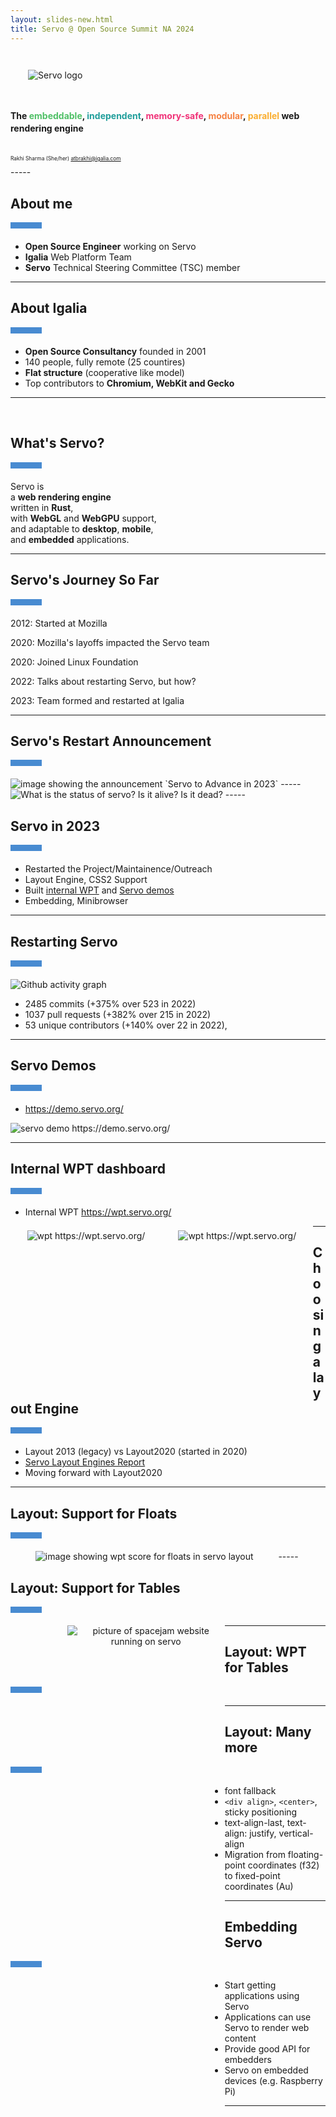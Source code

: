 ```yaml
---
layout: slides-new.html
title: Servo @ Open Source Summit NA 2024
---
```

<!-- .slide: class="cover" -->

<img src="/img/servo-color-negative-no-container-600.png" style="margin: 2em;" alt="Servo logo" />

<h4 style="line-height: 1.4">
  The
  <span style="color: #4fc066;">embeddable</span>,
  <span style="color: #209e9b;">independent</span>,
  <span style="color: #f03278;">memory-safe</span>,
  <span style="color: #f68243;">modular</span>,
  <span style="color: #faae30;">parallel</span>
  web rendering engine
  <br>
</h4>
<div style="font-size: 60%; margin-top: 4em;">

Rakhi Sharma (She/her) <atbrakhi@igalia.com>

</div>
-----
<!-- .slide: style="text-align: left;" -->

## About me

<div style="width: 50px; height: 10px; background: #488bd1; margin-bottom: 20px;"></div>

* **Open Source Engineer** working on Servo
* **Igalia** Web Platform Team
* **Servo** Technical Steering Committee (TSC) member

-----
<!-- .slide: style="text-align: left;" -->

## About Igalia

<div style="width: 50px; height: 10px; background: #488bd1; margin-bottom: 20px;"></div>

* **Open Source Consultancy** founded in 2001
* 140 people, fully remote (25 countires)
* **Flat structure** (cooperative like model)
* Top contributors to **Chromium, WebKit and Gecko**

-----
<!-- .slide: style="text-align: left;" -->

<br>

## What's Servo?

<div style="width: 50px; height: 10px; background: #488bd1; margin-bottom: 20px;"></div>

Servo is  
a **web rendering engine**  
written in **Rust**,  
with **WebGL** and **WebGPU** support,  
and adaptable to **desktop**, **mobile**,  
and **embedded** applications.

-----
<!-- .slide: style="text-align: left;" -->

## Servo's Journey So Far
<div style="width: 50px; height: 10px; background: #488bd1; margin-bottom: 20px;"></div>

2012: Started at Mozilla

2020: Mozilla's layoffs impacted the Servo team

2020: Joined Linux Foundation

2022: Talks about restarting Servo, but how?

2023: Team formed and restarted at Igalia

-----
<!-- .slide: style="text-align: left;" -->

## Servo's Restart Announcement
<div style="width: 50px; height: 10px; background: #488bd1; margin-bottom: 20px;"></div>

<img src="/img/2024-04-16-OSS-NA-servo-announcement.png" alt="image showing the announcement `Servo to Advance in 2023`" />
-----
<img src="/img/2024-02-fosdem-servo.jpg" alt="What is the status of servo? Is it alive? Is it dead?" />
-----
<!-- .slide: style="text-align: left;" -->

## Servo in 2023

<div style="width: 50px; height: 10px; background: #488bd1; margin-bottom: 20px;"></div>

* Restarted the Project/Maintainence/Outreach
* Layout Engine, CSS2 Support
* Built [internal WPT](https://wpt.servo.org) and [Servo demos](https://demo.servo.org)
* Embedding, Minibrowser

-----
<!-- .slide: style="text-align: left;" -->

## Restarting Servo

<div style="width: 50px; height: 10px; background: #488bd1; margin-bottom: 20px;"></div>
<img src="/img/2024-04-16-OSS-NA-github-graph.png"alt="Github activity graph" />

* 2485 commits (+375% over 523 in 2022)
* 1037 pull requests (+382% over 215 in 2022)
* 53 unique contributors (+140% over 22 in 2022),

-----
<!-- .slide: style="text-align: left;" -->

## Servo Demos

<div style="width: 50px; height: 10px; background: #488bd1; margin-bottom: 20px;"></div>

* https://demo.servo.org/

<img src="/img/2024-04-16-OSS-NA-demo3.png" alt="servo demo https://demo.servo.org/" />

-----
<!-- .slide: style="text-align: left;" -->

## Internal WPT dashboard

<div style="width: 50px; height: 10px; background: #488bd1; margin-bottom: 20px;"></div>

 * Internal WPT https://wpt.servo.org/

<div style="float: left; width: 45%; margin: 1.5%; height: 250px; text-align: center;">
  <img src="/img/2024-04-16-OSS-NA-wpt2.png" alt="wpt https://wpt.servo.org/" />
</div>
<div style="float: left; width: 45%; margin: 1.5%; height: 250px; text-align: center;">
  <img src="/img/2024-04-16-OSS-NA-wpt1.png" alt="wpt https://wpt.servo.org/" />
</div>

-----
<!-- .slide: style="text-align: left;" -->

## Choosing a layout Engine

<div style="width: 50px; height: 10px; background: #488bd1; margin-bottom: 20px;"></div>

* Layout 2013 (legacy) vs Layout2020 (started in 2020)
* [Servo Layout Engines Report](https://github.com/servo/servo/wiki/Servo-Layout-Engines-Report)
* Moving forward with Layout2020

-----
<!-- .slide: style="text-align: left;" -->

## Layout: Support for Floats

<div style="width: 50px; height: 10px; background: #488bd1; margin-bottom: 20px;"></div>

<div style="float: left; width: 85%; text-align: center;">
  <img src="/img/2024-04-16-OSS-NA-floats-wpt.png" alt="image showing wpt score for floats in servo layout" />
</div>
-----
<!-- .slide: style="text-align: left;" -->

## Layout: Support for Tables

<div style="width: 50px; height: 10px; background: #488bd1; margin-bottom: 20px;"></div>
<div style="float: left; width: 15%; height:40%; margin: 1.5%; text-align: center;">
<!-- Enabled by default -->
</div>
<div style="float: left; width: 50%; height:50%; margin-bottom: 1%; text-align: center;">
  <img src="/img/2024-04-16-OSS-NA-spacejam.png"  alt="picture of spacejam website running on servo" />
</div>

-----
<!-- .slide: style="text-align: left;" -->

## Layout: WPT for Tables

<div style="width: 50px; height: 10px; background: #488bd1; margin-bottom: 20px;"></div>

<div style="float: left; width: 85%; text-align: center;">
  <img src="/img/2024-04-16-OSS-NA-table-wpt.png" alt="image showing wpt score for tables in servo layout" />
</div>

-----
<!-- .slide: style="text-align: left;" -->

## Layout: Many more

<div style="width: 50px; height: 10px; background: #488bd1; margin-bottom: 20px;"></div>

* font fallback
* `<div align>`, `<center>`, sticky positioning
* text-align-last, text-align: justify, vertical-align
* Migration from floating-point coordinates (f32) to fixed-point coordinates (Au)

-----
<!-- .slide: style="text-align: left;" -->

## Embedding Servo

<div style="width: 50px; height: 10px; background: #488bd1; margin-bottom: 20px;"></div>

* Start getting applications using Servo
* Applications can use Servo to render web content
* Provide good API for embedders
* Servo on embedded devices (e.g. Raspberry Pi)

-----
<img src="/img/2024-02-fosdem-servo-embedding.jpg" alt="Can we embed servo?" />

-----
<!-- .slide: style="text-align: left;" -->

## Minibrowser

<div style="width: 50px; height: 10px; background: #488bd1; margin-bottom: 20px;"></div>

<img src="/img/2024-02-fosdem-minibrowser.png" alt="image showing Servo minibrowser" />
-----
<!-- .slide: style="text-align: left;" -->

## No-Minibrowser
<div style="width: 50px; height: 10px; background: #488bd1; margin-bottom: 20px;"></div>
Run servo with --no-minibrowser

<img src="/img/2024-04-16-OSS-NA-no-minibrowser.png" style="width:60%; text-align:center;" alt="image showing Servo running without minibrowser" />


-----
<!-- .slide: style="text-align: left;" -->

## Collaboration with Tauri

<div style="width: 50px; height: 10px; background: #488bd1; margin-bottom: 20px;"></div>

Thank you NLnet for sponsoring this collboration

<figure class=_fig id=_wry_demo_fig>
<iframe src="/img/blog/embedding-2024-01/demo-with-decorations-too.html" id=_wry_demo></iframe>
</figure>

-----

<!-- .slide: style="text-align: left;" -->

## Dioxus (Stylo-Blitz)
<div style="width: 50px; height: 10px; background: #488bd1; margin-bottom: 20px;"></div>

Use Stylo for CSS styles and selectors matching

<img src="/img/2024-02-fosdem-dioxus.png" alt="image showing stylo-dioxus experiment"/>

-----

<!-- .slide: style="text-align: left;" -->

## KDAB QT

<div style="width: 50px; height: 10px; background: #488bd1; margin-bottom: 20px;"></div>

<div style="float: left; width: 40%;">

  * Servo inside Qt, using KDAB's CXX-Qt library as bridge

  * CXX-Qt is a safe interop between Rust and Qt

</div>
<div style="float: right; width: 55%; margin-top: 3%;">
 <img src="/img/2024-04-16-OSS-NA-KDAB.png" alt="image showing Servo running using KDAB QT" />
</div>


-----
<!-- .slide: style="text-align: left;" -->

## Servo on Android

<div style="width: 50px; height: 10px; background: #488bd1; margin-bottom: 20px;"></div>


<div style="float: left; width: 45%; margin: 1.5%; height: 250px; text-align: center;">

  * Preliminary Android build support

  * Servo running in Android emulators

  * Support for x86_64 images

</div>
<div style="float: left; width: 45%; margin-left: 1.5%; height: 550px; text-align: center;">
 <img src="/img/2024-04-16-OSS-NA-android.jpeg" alt="image showing servo running on Android" />
</div>

-----
<!-- .slide: style="text-align: left;" -->

## Servo and Outreachy

<div style="width: 50px; height: 10px; background: #488bd1; margin-bottom: 20px;"></div>

* Servo participated in Outreachy this year
* Outreachy is a 3 month paid remote internship program
* Many new contributors during contribution phase
* Helping improve code health, layout and docs

-----
<!-- .slide: style="text-align: left;" -->

## Future Roadmap

<div style="width: 50px; height: 10px; background: #488bd1; margin-bottom: 20px;"></div>

<img src="/img/2024-04-16-OSS-NA-2024-roadmap.png" alt="Servo’s roadmap for 2024" />

-----

<!-- .slide: class="last" -->

## Thanks
<div style="font-size: 60%; margin-bottom: 4em;">

Rakhi Sharma (She/her) <atbrakhi@igalia.com>

</div>

<style>
    /* guaranteed minimum width for first paragraph after a float */
    .
_floatmin {
        display: block;
        width: 13em;
        overflow: hidden;
    }
    ._none {
        display: none;
    }
    ._fig:not(#specificity) {
        width: 33em;
        max-width: 100%;
        margin: 1em auto;
    }
    ._fig > ._flex {
        display: flex;
    }
    ._fig._min {
        width: min-content;
    }
    ._fig table {
        text-align: initial;
    }
    ._fig figcaption._notes {
        text-align: left;
        width: max-content;
        max-width: 100%;
    }
    ._figl:not(#specificity),
    ._figr:not(#specificity) {
        margin: 0 1em 1em;
    }
    ._figl {
        float: left;
    }
    ._figr {
        float: right;
    }
    ._figl > iframe,
    ._figr > iframe,
    ._figl > a > img,
    ._figr > a > img {
        width: 17em;
        max-width: max-content;
    }
    ._figl._default > iframe,
    ._figr._default > iframe,
    ._figl._default > a > img,
    ._figr._default > a > img {
        width: auto;
        max-width: 100%;
    }
    ._runin {
        margin-bottom: 1em;
    }
    ._runin > p,
    ._runin > h2 {
        display: inline;
    }
    ._correction {
        max-width: 33em;
        margin: 1em auto;
        border-bottom: 1px solid;
        padding-bottom: 1em;
    }
    #_wry_demo_fig:not(#specificity) {
        width: 100%;
    }
    #_wry_demo {
        margin: 0 auto;
        display: block;
        height: min(calc(100vh - 9em), 400px);
        width: 100%;
    }
</style>
